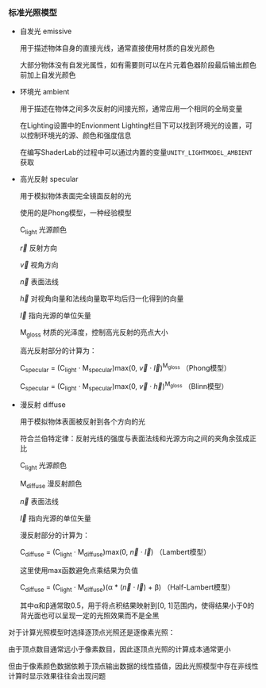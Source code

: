 ### 标准光照模型

- 自发光 emissive

  用于描述物体自身的直接光线，通常直接使用材质的自发光颜色

  大部分物体没有自发光属性，如有需要则可以在片元着色器阶段最后输出颜色前加上自发光颜色

- 环境光 ambient

  用于描述在物体之间多次反射的间接光照，通常应用一个相同的全局变量

  在Lighting设置中的Envionment Lighting栏目下可以找到环境光的设置，可以控制环境光的源、颜色和强度信息

  在编写ShaderLab的过程中可以通过内置的变量`UNITY_LIGHTMODEL_AMBIENT`获取

- 高光反射 specular
  
  用于模拟物体表面完全镜面反射的光
  
  使用的是Phong模型，一种经验模型
  
  C<sub>light</sub> 光源颜色
  
  $\vec{r}$​ 反射方向
  
  $\vec{v}$ 视角方向
  
  $\vec{n}$​ 表面法线
  
  $\vec{h}$ 对视角向量和法线向量取平均后归一化得到的向量
  
  $\vec{I}$​​ 指向光源的单位矢量
  
  M<sub>gloss</sub> 材质的光泽度，控制高光反射的亮点大小
  
  高光反射部分的计算为：
  
  C<sub>specular</sub> = (C<sub>light</sub> · M<sub>specular</sub>)max(0, $\vec{v}$ · $\vec{I}$​)<sup>M<sub>gloss</sub></sup> （Phong模型）
  
  C<sub>specular</sub> = (C<sub>light</sub> · M<sub>specular</sub>)max(0, $\vec{v}$ · $\vec{h}$)<sup>M<sub>gloss</sub></sup> （Blinn模型）
  
- 漫反射 diffuse

  用于模拟物体表面被反射到各个方向的光

  符合兰伯特定律：反射光线的强度与表面法线和光源方向之间的夹角余弦成正比

  C<sub>light</sub> 光源颜色

  M<sub>diffuse</sub> 漫反射颜色

  $\vec{n}$ 表面法线

  $\vec{I}$ 指向光源的单位矢量

  漫反射部分的计算为： 

  C<sub>diffuse</sub> = (C<sub>light</sub> · M<sub>diffuse</sub>)max(0, $\vec{n}$ · $\vec{I}$​​​) （Lambert模型）
  
  这里使用max函数避免点乘结果为负值
  
  C<sub>diffuse</sub> = (C<sub>light</sub> · M<sub>diffuse</sub>)(α * ($\vec{n}$ · $\vec{I}$) + β) （Half-Lambert模型）
  
  其中α和β通常取0.5，用于将点积结果映射到[0, 1]范围内，使得结果小于0的背光面也可以呈现一定的光照效果而不是全黑

对于计算光照模型时选择逐顶点光照还是逐像素光照：

由于顶点数目通常远小于像素数目，因此逐顶点光照的计算成本通常更小

但由于像素颜色数据依赖于顶点输出数据的线性插值，因此光照模型中存在非线性计算时显示效果往往会出现问题
